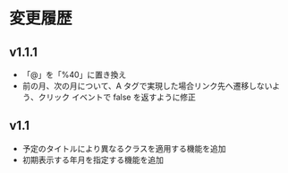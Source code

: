 変更履歴
========

v1.1.1
------

* 「@」を「%40」に置き換え
* 前の月、次の月について、A タグで実現した場合リンク先へ遷移しないよう、クリック
 イベントで false を返すように修正

v1.1
----

* 予定のタイトルにより異なるクラスを適用する機能を追加
* 初期表示する年月を指定する機能を追加
